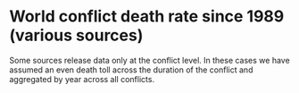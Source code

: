# World conflict death rate since 1989 (various sources)

Some sources release data only at the conflict level. In these cases we have assumed an even death toll across the duration of the conflict and aggregated by year across all conflicts.
